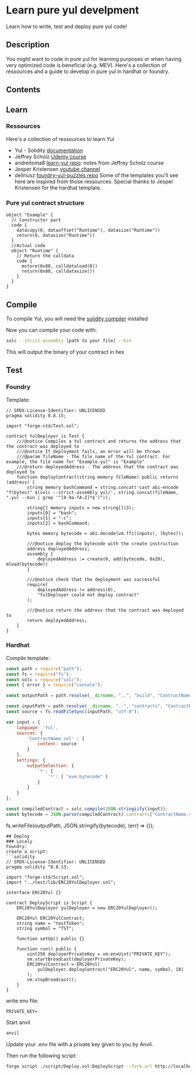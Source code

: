 # Learn pure yul develpment
Learn how to write, test and deploy pure yul code!

## Description

You might want to code in pure yul for learning purposes or when having very optimized code is beneficial (e.g. MEV).
Here's a collection of ressources and a guide to develop in pure yul in hardhat or foundry.
## Contents

## Learn
### Ressources
Here's a collection of ressources to learn Yul
- Yul - Solidity [documentation](https://docs.soliditylang.org/en/v0.8.21/yul.html)
- Jeffrey Scholz [Udemy course](https://www.udemy.com/course/advanced-solidity-yul-and-assembly/)
- andreitoma8 [learn-yul repo](https://github.com/andreitoma8/learn-yul): notes from Jeffrey Scholz course
- Jesper Kristensen [youtube channel](https://www.youtube.com/watch?v=bdVb_wAdMfg)
- deliriusz [foundry-yul-puzzles repo](https://github.com/deliriusz/foundry-yul-puzzles)
Some of the templates you'll see here are inspired from those ressources. Special thanks to Jesper Kristensen for the hardhat template.
### Pure yul contract structure
```yul
object "Example" {
  // Constructor part
  code {
    datacopy(0, dataoffset("Runtime"), datasize("Runtime"))
    return(0, datasize("Runtime"))
  }
  //Actual code
  object "Runtime" {
    // Return the calldata
    code {
      mstore(0x80, calldataload(0))
      return(0x80, calldatasize())
    }
  }
}
```

## Compile
To compile Yul, you will need the [solidity compiler](https://docs.soliditylang.org/en/latest/installing-solidity.html) installed

Now you can compile your code with:
```bash
solc --strict-assembly [path to your file] --bin
```
This will output the binary of your contract in hex

## Test
### Foundry
Template: 
```solidity
// SPDX-License-Identifier: UNLICENSED
pragma solidity 0.8.15;

import "forge-std/Test.sol";

contract YulDeployer is Test {
    ///@notice Compiles a Yul contract and returns the address that the contract was deployed to
    ///@notice If deployment fails, an error will be thrown
    ///@param fileName - The file name of the Yul contract. For example, the file name for "Example.yul" is "Example"
    ///@return deployedAddress - The address that the contract was deployed to
    function deployContract(string memory fileName) public returns (address) {
        string memory bashCommand = string.concat('cast abi-encode "f(bytes)" $(solc --strict-assembly yul/', string.concat(fileName, ".yul --bin | grep '^[0-9a-fA-Z]*$')"));

        string[] memory inputs = new string[](3);
        inputs[0] = "bash";
        inputs[1] = "-c";
        inputs[2] = bashCommand;

        bytes memory bytecode = abi.decode(vm.ffi(inputs), (bytes));

        ///@notice deploy the bytecode with the create instruction
        address deployedAddress;
        assembly {
            deployedAddress := create(0, add(bytecode, 0x20), mload(bytecode))
        }

        ///@notice check that the deployment was successful
        require(
            deployedAddress != address(0),
            "YulDeployer could not deploy contract"
        );

        ///@notice return the address that the contract was deployed to
        return deployedAddress;
    }
}
```
### Hardhat
Compile template:
```javascript
const path = require("path");
const fs = require("fs");
const solc = require("solc");
const { error } = require("console");

const outputPath = path.resolve(__dirname, "..", "build", "ContractName.bytecode.json");

const inputPath = path.resolve(__dirname, "..", "contracts", "ContractName.sol");
const source = fs.readFileSync(inputPath, "utf-8");

var input = {
    language: 'Yul',
    sources: {
        'ContractName.sol' : {
            content: source
        }
    },
    settings: {
        outputSelection: {
            '*': {
                '*': [ "evm.bytecode" ]
            }
        }
    }
};

const compiledContract = solc.compile(JSON.stringiify(input));
const bytecode = JSON.parse(compiledContract).contracts["ContractName.sol"].PureYul.evm.bytecode.object;
```


fs.writeFile(outputPath, JSON.stringify(bytecode), (err) => {});
```
## Deploy
### Localy
Foundry:
create a script:
```solidity
// SPDX-License-Identifier: UNLICENSED
pragma solidity ^0.8.13;

import "forge-std/Script.sol";
import "../test/lib/ERC20YulDeployer.sol";

interface ERC20Yul {}

contract DeployScript is Script {
    ERC20YulDeployer yulDeployer = new ERC20YulDeployer();

    ERC20Yul ERC20YulContract;
    string name = "testToken";
    string symbol = "TST";

    function setUp() public {}

    function run() public {
        uint256 deployerPrivateKey = vm.envUint("PRIVATE_KEY");
        vm.startBroadcast(deployerPrivateKey);
        ERC20YulContract = ERC20Yul(
            yulDeployer.deployContract("ERC20Yul", name, symbol, 18)
        );
        vm.stopBroadcast();
    }
}
```
write env file:
```.env
PRIVATE_KEY=
```
Start anvil
```bash
anvil
```
Update your .env file with a private key given to you by Anvil.

Then run the following script:
```bash
forge script ./script/Deploy.sol:DeployScript --fork-url http://localhost:8545 --broadcast
```




